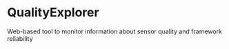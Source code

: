 # QualityExplorer
Web-based tool to monitor information about sensor quality and framework reliability
